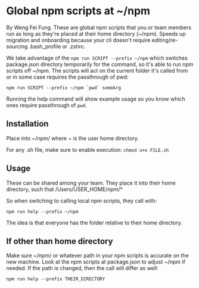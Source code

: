 # Global npm scripts at ~/npm

By Weng Fei Fung. These are global npm scripts that you or team members run as long as they're placed at their home directory (~/npm). Speeds up migration and onboarding because your cli doesn't require editing/re-sourcing .bash_profile or .zshrc.

We take advantage of the `npm run SCRIPT --prefix ~/npm` which switches package.json directory temporarily for the command, so it's able to run npm scripts off ~/npm. The scripts will act on the current folder it's called from or in some case requires the passthrough of pwd:
```
npm run SCRIPT --prefix ~/npm `pwd` someArg
```

Running the help command will show example usage so you know which ones require passthrough of `pwd`.

## Installation

Place into ~/npm/ where ~ is the user home directory.

For any  .sh file, make sure to enable execution: `chmod u+x FILE.sh`

## Usage

These can be shared among your team. They place it into their home directory, such that /Users/USER_HOME/npm/*

So when switching to calling local npm scripts, they call with:
```
npm run help --prefix ~/npm
```

The idea is that everyone has the folder relative to their home directory.

## If other than home directory

Make sure ~/npm/ or whatever path in your npm scripts is accurate on the new machine. Look at the npm scripts at package.json to adjust ~/npm if needed. If the path is changed, then the call will differ as well:
```
npm run help --prefix THEIR_DIRECTORY
```